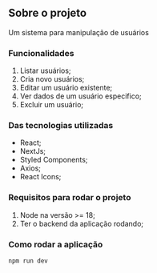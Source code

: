 ## Sobre o projeto

Um sistema para manipulação de usuários

### Funcionalidades

1. Listar usuários;
2. Cria novo usuários;
3. Editar um usuário existente;
4. Ver dados de um usuário especifico;
5. Excluir um usuário;

### Das tecnologias utilizadas

- React;
- NextJs;
- Styled Components;
- Axios;
- React Icons;

### Requisitos para rodar o projeto

1. Node na versão >= 18;
2. Ter o backend da aplicação rodando;

### Como rodar a aplicação

```
npm run dev
```
